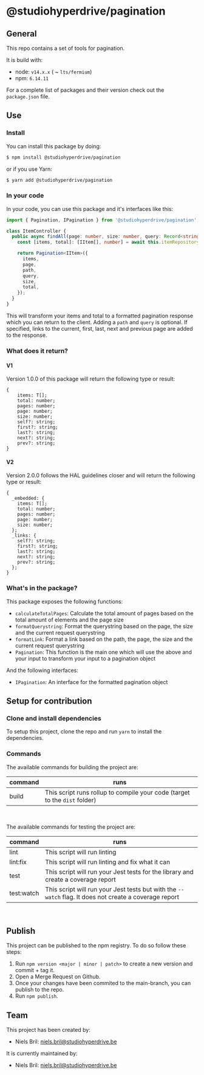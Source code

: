 # @studiohyperdrive/pagination

## General

This repo contains a set of tools for pagination.

It is build with:
- node: `v14.x.x` ( ~ `lts/fermium`)
- npm: `6.14.11`

For a complete list of packages and their version check out the `package.json` file.

## Use

### Install

You can install this package by doing:
``` bash
$ npm install @studiohyperdrive/pagination
```
or if you use Yarn:
``` bash
$ yarn add @studiohyperdrive/pagination
```

### In your code
In your code, you can use this package and it's interfaces like this:

```typescript
import { Pagination, IPagination } from '@studiohyperdrive/pagination';

class ItemController {
  public async findAll(page: number, size: number, query: Record<string, unknown>): Promise<IPagination<IItem>> {
    const [items, total]: [IItem[], number] = await this.itemRepository.findAndCount(page, size);

    return Pagination<IItem>({
      items,
      page,
      path,
      query,
      size,
      total,
    });
  }
}
```

This will transform your items and total to a formatted pagination response which you can return to the client. Adding a `path` and `query` is optional. If specified, links to the current, first, last, next and previous page are added to the response.

### What does it return?
#### V1
Version 1.0.0 of this package will return the following type or result:
```
{
    items: T[];
    total: number;
    pages: number;
    page: number;
    size: number;
    self?: string;
    first?: string;
    last?: string;
    next?: string;
    prev?: string;
}
```

#### V2
Version 2.0.0 follows the HAL guidelines closer and will return the following type or result:
```
{
  _embedded: {
    items: T[];
    total: number;
    pages: number;
    page: number;
    size: number;
  };
  _links: {
    self?: string;
    first?: string;
    last?: string;
    next?: string;
    prev?: string;
  };
}
```

### What's in the package?
This package exposes the following functions:
- `calculateTotalPages`: Calculate the total amount of pages based on the total amount of elements and the page size
- `formatQuerystring`: Format the querystring based on the page, the size and the current request querystring
- `formatLink`: Format a link based on the path, the page, the size and the current request querystring
- `Pagination`: This function is the main one which will use the above and your input to transform your input to a pagination object

And the following interfaces:
- `IPagination`: An interface for the formatted pagination object
## Setup for contribution

### Clone and install dependencies
To setup this project, clone the repo and run `yarn` to install the dependencies.

### Commands
The available commands for building the project are:

| command      | runs                                                                                                      |
|--------------|-----------------------------------------------------------------------------------------------------------|
| build        | This script runs rollup to compile your code (target to the `dist` folder)                                |
<br>

The available commands for testing the project are:

| command      | runs                                                                                                      |
|--------------|-----------------------------------------------------------------------------------------------------------|
| lint         | This script will run linting                                                                              |
| lint:fix     | This script will run linting and fix what it can                                                          |
| test         | This script will run your Jest tests for the library and create a coverage report                         |
| test:watch   | This script will run your Jest tests but with the `--watch` flag. It does not create a coverage report    |
<br>

## Publish

This project can be published to the npm registry. To do so follow these steps:
1. Run `npm version <major | minor | patch>` to create a new version and commit + tag it.
2. Open a Merge Request on Github.
3. Once your changes have been commited to the main-branch, you can publish to the repo.
4. Run `npm publish`.

## Team

This project has been created by:
- Niels Bril: niels.bril@studiohyperdrive.be

It is currently maintained by:
- Niels Bril: niels.bril@studiohyperdrive.be
